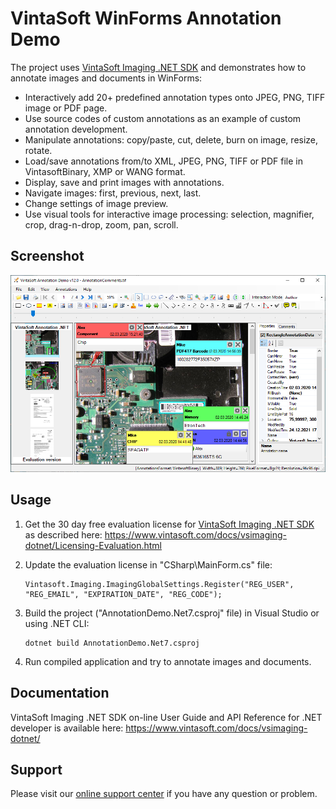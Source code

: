 <h1>VintaSoft WinForms Annotation Demo</h1>

The project uses <a href="https://www.vintasoft.com/vsimaging-dotnet-index.html">VintaSoft Imaging .NET SDK</a> and demonstrates how to annotate images and documents in WinForms:
* Interactively add 20+ predefined annotation types onto JPEG, PNG, TIFF image or PDF page.
* Use source codes of custom annotations as an example of custom annotation development.
* Manipulate annotations: copy/paste, cut, delete, burn on image, resize, rotate.
* Load/save annotations from/to XML, JPEG, PNG, TIFF or PDF file in VintasoftBinary, XMP or WANG format.
* Display, save and print images with annotations.
* Navigate images: first, previous, next, last.
* Change settings of image preview.
* Use visual tools for interactive image processing: selection, magnifier, crop, drag-n-drop, zoom, pan, scroll.


<h2>Screenshot</h2>
<img src="vintasoft-annotation-demo.png" alt="VintaSoft Annotation Demo">


## Usage
1. Get the 30 day free evaluation license for <a href="https://www.vintasoft.com/vsimaging-dotnet-index.html" target="_blank">VintaSoft Imaging .NET SDK</a> as described here: <a href="https://www.vintasoft.com/docs/vsimaging-dotnet/Licensing-Evaluation.html" target="_blank">https://www.vintasoft.com/docs/vsimaging-dotnet/Licensing-Evaluation.html</a>

2. Update the evaluation license in "CSharp\MainForm.cs" file:
   ```
   Vintasoft.Imaging.ImagingGlobalSettings.Register("REG_USER", "REG_EMAIL", "EXPIRATION_DATE", "REG_CODE");
   ```

3. Build the project ("AnnotationDemo.Net7.csproj" file) in Visual Studio or using .NET CLI:
   ```
   dotnet build AnnotationDemo.Net7.csproj
   ```

4. Run compiled application and try to annotate images and documents.


## Documentation
VintaSoft Imaging .NET SDK on-line User Guide and API Reference for .NET developer is available here: https://www.vintasoft.com/docs/vsimaging-dotnet/


## Support
Please visit our <a href="https://myaccount.vintasoft.com/">online support center</a> if you have any question or problem.
